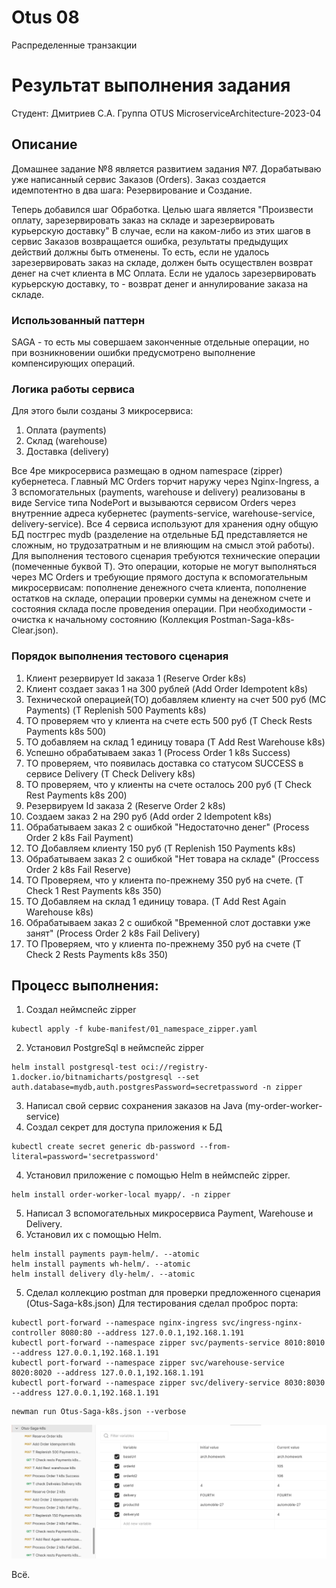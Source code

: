 # Otus 08
Распределенные транзакции
# Результат выполнения задания
Студент: Дмитриев С.А. Группа OTUS MicroserviceArchitecture-2023-04

## Описание
Домашнее задание №8 является развитием задания №7.
Дорабатываю уже написанный сервис Заказов (Orders).
Заказ создается идемпотентно в два шага: Резервирование и Создание.

Теперь добавился шаг Обработка.
Целью шага является "Произвести оплату, зарезервировать заказ на складе и зарезервировать курьерскую доставку"
В случае, если на каком-либо из этих шагов в сервис Заказов возвращается ошибка, результаты предыдущих действий  должны быть отменены.
То есть, если не удалось зарезервировать заказ на складе, должен быть осуществлен возврат денег на счет клиента в МС Оплата.
Если не удалось зарезервировать курьерскую доставку, то - возврат денег и аннулирование заказа на складе.
### Использованный паттерн
SAGA - то есть мы совершаем законченные отдельные операции, но при возникновении ошибки предусмотрено выполнение компенсирующих операций.

### Логика работы сервиса
Для этого были созданы 3 микросервиса:
1. Оплата (payments)
2. Склад (warehouse)
3. Доставка (delivery)

Все 4ре микросервиса размещаю в одном namespace (zipper) кубернетеса.
Главный МС Orders торчит наружу через Nginx-Ingress, а 3 вспомогательных (payments, warehouse и delivery) реализованы в виде Service типа NodePort и вызываются сервисом Orders через внутренние адреса кубернетес (payments-service, warehouse-service, delivery-service).
Все 4 сервиса используют для хранения одну общую БД постгрес mydb (разделение на отдельные БД представляется не сложным, но трудозатратным и не влияющим на смысл этой работы).
Для выполнения тестового сценария требуются технические операции (помеченные буквой T). Это операции, которые не могут выполняться через МС Orders и требующие прямого доступа к вспомогательным микросервисам: пополнение денежного счета клиента, пополнение остатков на складе, операции проверки суммы на денежном счете и состояния склада после проведения операции. При необходимости - очистка к начальному состоянию (Коллекция Postman-Saga-k8s-Clear.json). 

### Порядок выполнения тестового сценария
1. Клиент резервирует Id заказа 1 (Reserve Order k8s)
2. Клиент создает заказ 1 на 300 рублей (Add Order Idempotent k8s)
3. Технической операцией(ТО) добавляем клиенту на счет 500 руб (МС Payments) (T Replenish 500 Payments k8s)
4. ТО проверяем что у клиента на счете есть 500 руб (T Check Rests Payments k8s 500)
5. ТО добавляем на склад 1 единицу товара (T Add Rest Warehouse k8s)
6. Успешно обрабатываем заказ 1 (Process Order 1 k8s Success)
7. ТО проверяем, что появилась доставка со статусом SUCCESS в сервисе Delivery (T Check Delivery k8s)
8. ТО проверяем, что у клиенты на счете осталось 200 руб (T Check Rest Payments k8s 200)
9. Резервируем Id заказа 2 (Reserve Order 2 k8s)
10. Создаем заказ 2 на 290 руб (Add order 2 Idempotent k8s)
11. Обрабатываем заказ 2 с ошибкой "Недостаточно денег" (Process Order 2 k8s Fail Payment)
12. ТО Добавляем клиенту 150 руб (T Replenish 150 Payments k8s)
13. Обрабатываем заказ 2 с ошибкой "Нет товара на складе" (Proccess Order 2 k8s Fail Reserve)
14. ТО Проверяем, что у клиента по-прежнему 350 руб на счете. (T Check 1 Rest Payments k8s 350)
15. ТО Добавляем на склад 1 единицу товара. (T Add Rest Again Warehouse k8s)
16. Обрабатываем заказ 2 с ошибкой "Временной слот доставки уже занят" (Process Order 2 k8s Fail Delivery)
17. ТО Проверяем, что у клиента по-прежнему 350 руб на счете (T Check 2 Rests Payments k8s 350)

## Процесс выполнения:
1. Создал неймспейс zipper
```shell
kubectl apply -f kube-manifest/01_namespace_zipper.yaml
```
2. Установил PostgreSql в неймспейс zipper
```shell
helm install postgresql-test oci://registry-1.docker.io/bitnamicharts/postgresql --set auth.database=mydb,auth.postgresPassword=secretpassword -n zipper
```
3. Написал свой сервис сохранения заказов на Java (my-order-worker-service)
4. Создал секрет для доступа приложения к БД
```shell
kubectl create secret generic db-password --from-literal=password='secretpassword'
```
4. Установил приложение с помощью Helm в неймспейс zipper.
```shell
helm install order-worker-local myapp/. -n zipper
```
5. Написал 3 вспомогательных микросервиса Payment, Warehouse и Delivery.
6. Установил их с помощью Helm.
```shell
helm install payments paym-helm/. --atomic
helm install payments wh-helm/. --atomic
helm install delivery dly-helm/. --atomic
```
5. Сделал коллекцию postman для проверки предложенного сценария (Otus-Saga-k8s.json)
Для тестирования сделал проброс порта:
```shell
kubectl port-forward --namespace nginx-ingress svc/ingress-nginx-controller 8080:80 --address 127.0.0.1,192.168.1.191
kubectl port-forward --namespace zipper svc/payments-service 8010:8010 --address 127.0.0.1,192.168.1.191
kubectl port-forward --namespace zipper svc/warehouse-service 8020:8020 --address 127.0.0.1,192.168.1.191
kubectl port-forward --namespace zipper svc/delivery-service 8030:8030 --address 127.0.0.1,192.168.1.191
```
```shell
newman run Otus-Saga-k8s.json --verbose
```
![Коллекция postman](Postman-Saga.png)

Всё.
